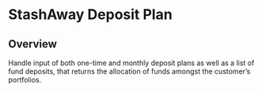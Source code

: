 # StashAway Deposit Plan
Overview
---
Handle input of both one-time and monthly deposit plans as well as a list of fund deposits, that returns the allocation of funds amongst the customer’s portfolios.
